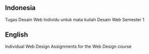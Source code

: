 ## Indonesia
Tugas Desain Web Individu untuk mata kuliah Desain Web Semester 1

## English
Individual Web Design Assignments for the Web Design course

